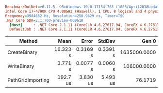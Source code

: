 ``` ini

BenchmarkDotNet=v0.11.5, OS=Windows 10.0.17134.765 (1803/April2018Update/Redstone4)
Intel Core i7-4790K CPU 4.00GHz (Haswell), 1 CPU, 8 logical and 4 physical cores
Frequency=3984652 Hz, Resolution=250.9629 ns, Timer=TSC
.NET Core SDK=2.1.700-preview-009618
  [Host]     : .NET Core 2.1.11 (CoreCLR 4.6.27617.04, CoreFX 4.6.27617.02), 64bit RyuJIT
  DefaultJob : .NET Core 2.1.11 (CoreCLR 4.6.27617.04, CoreFX 4.6.27617.02), 64bit RyuJIT


```
|       Method |     Mean |    Error |   StdDev |        Gen 0 |       Gen 1 |     Gen 2 | Allocated |
|------------- |---------:|---------:|---------:|-------------:|------------:|----------:|----------:|
| CreateBinary | 16.323 s | 0.3169 s | 0.3391 s | 1635000.0000 | 389000.0000 | 1000.0000 | 264.92 MB |
|  WriteBinary |  3.771 s | 0.0077 s | 0.0060 s |  106000.0000 |  34000.0000 |         - | 623.18 MB |
| PathGridImporting | 192.7 us | 3.830 us | 5.493 us | 76.1719 | 31.9824 |     - | 404.94 KB |